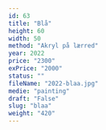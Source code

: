 ```yaml
---
id: 63
title: "Blå"
height: 60
width: 50
method: "Akryl på lærred"
year: 2022
price: "2300"
exPrice: "2000"
status: ""
fileName: "2022-blaa.jpg"
medie: "painting"
draft: "False"
slug: "blaa"
weight: "420"
---
```


